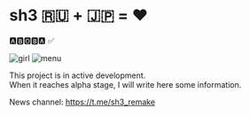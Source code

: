 # sh3 🇷🇺 + 🇯🇵 = ❤️

🅰🅱🅾🅱🅰 ✅

![girl](./doc/girl.jpg) ![menu](./doc/menu.jpg)


This project is in active development.  
When it reaches alpha stage, I will write here some information.

News channel: https://t.me/sh3_remake
